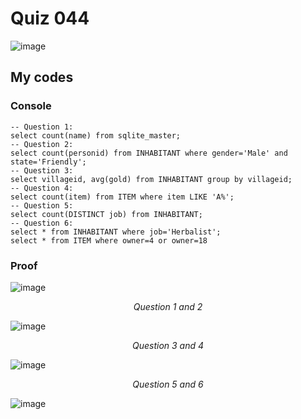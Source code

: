 # Quiz 044

![image](https://user-images.githubusercontent.com/111758436/218715325-0034e7a9-18fb-4d05-8b16-796b38de3a27.png)

## My codes

### Console
```
-- Question 1:
select count(name) from sqlite_master;
-- Question 2:
select count(personid) from INHABITANT where gender='Male' and state='Friendly';
-- Question 3:
select villageid, avg(gold) from INHABITANT group by villageid;
-- Question 4:
select count(item) from ITEM where item LIKE 'A%';
-- Question 5:
select count(DISTINCT job) from INHABITANT;
-- Question 6:
select * from INHABITANT where job='Herbalist';
select * from ITEM where owner=4 or owner=18

```
### Proof
![image](https://user-images.githubusercontent.com/111758436/218716056-b303fee3-a8fe-497b-8d06-13a8c200f9d0.png)
<p align='center'>
<i>Question 1 and 2</i>
</p>

![image](https://user-images.githubusercontent.com/111758436/218716633-0fe87ea0-2c13-414d-9036-991b6607a4f8.png)
<p align='center'>
<i>Question 3 and 4</i>
</p>

![image](https://user-images.githubusercontent.com/111758436/218718894-e1ebc8df-2755-4445-9440-ff3a3b124775.png)
<p align='center'>
<i>Question 5 and 6</i>
</p>

![image](https://user-images.githubusercontent.com/111758436/220589865-ef990356-0438-421a-9764-9580c8bdf5a5.png)
